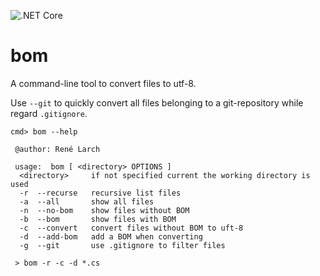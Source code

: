 ﻿
![.NET Core](https://github.com/r-Larch/Bom/workflows/.NET%20Core/badge.svg)

# bom

A command-line tool to convert files to utf-8.

Use `--git` to quickly convert all files belonging to a git-repository while regard `.gitignore`.

```
cmd> bom --help

 @author: René Larch

 usage:  bom [ <directory> OPTIONS ]
  <directory>     if not specified current the working directory is used
  -r  --recurse   recursive list files
  -a  --all       show all files
  -n  --no-bom    show files without BOM
  -b  --bom       show files with BOM
  -c  --convert   convert files without BOM to uft-8
  -d  --add-bom   add a BOM when converting
  -g  --git       use .gitignore to filter files

 > bom -r -c -d *.cs

```